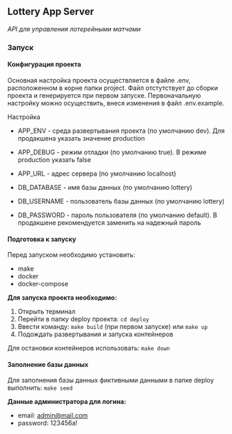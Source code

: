 ## Lottery App Server

*API для управления лотерейными матчами*

### Запуск

#### Конфигурация проекта

Основная настройка проекта осуществляется в файле .env, расположенном в корне папки project. Файл отстутствует до сборки проекта и генерируется при первом запуске. Первоначальную настройку можно осуществить, внеся изменения в файл .env.example.

Настройка 

* APP_ENV - среда развертывания проекта (по умолчанию dev). Для продакшена указать значение production
* APP_DEBUG - режим отладки (по умолчанию true). В режиме production указать false
* APP_URL - адрес сервера (по умолчанию localhost)


* DB_DATABASE - имя базы данных (по умолчанию lottery)
* DB_USERNAME - пользователь базы данных (по умолчанию lottery)
* DB_PASSWORD - пароль пользователя (по умолчанию default). В продакшене рекомендуется заменить на надежный пароль

#### Подготовка к запуску

Перед запуском необходимо установить:

* make
* docker
* docker-compose

**Для запуска проекта необходимо:**

1. Открыть терминал
2. Перейти в папку deploy проекта: ```cd deploy```
3. Ввести команду: ```make build``` (при первом запуске) или ```make up```
4. Подождать развертывания и запуска контейнеров

Для остановки контейнеров использовать: ```make down```

#### Заполнение базы данных 

Для заполнения базы данных фиктивными данными в папке deploy выполнить: 
```make seed```

**Данные администратора для логина:** 
* email: admin@mail.com
* password: 123456a!


